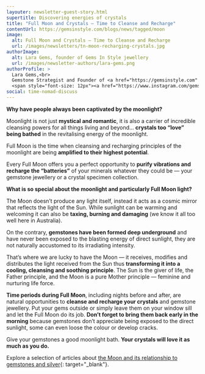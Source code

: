 ```yaml
---
layouter: newsletter-guest-story.html
supertitle: Discovering energies of crystals
title: "Full Moon and Crystals — Time to Cleanse and Recharge"
contentUrl: https://gemsinstyle.com/blogs/news/tagged/moon
image:
  alt: Full Moon and Crystals — Time to Cleanse and Recharge
  url: /images/newsletters/tn-moon-recharging-crystals.jpg
authorImage:
  alt: Lara Gems, founder of Gems In Style jewellery
  url: /images/newsletter-authors/lara-gems.png
authorProfile: >
  Lara Gems,<br>
  Gemstone Strategist and Founder of <a href="https://gemsinstyle.com" target="_blank">Gems In Style Jewellery</a><br>
  <span style="font-size: 12px"><a href="https://www.instagram.com/gemsinstyle/" target="_blank">Instagram</a> &bull; <a href="https://www.facebook.com/gemsinstyle/" target="_blank">Facebook</a></span>
social: time-nomad-discuss
---
```


**Why have people always been captivated by the moonlight?**

Moonlight is not just **mystical and romantic**, it is also a carrier of incredible cleansing powers for all things living and beyond… **crystals too “love” being bathed** in the revitalising energy of the moonlight.

Full Moon is the time when cleansing and recharging principles of the moonlight are being **amplified to their highest potential**.

Every Full Moon offers you a perfect opportunity to **purify vibrations and recharge the “batteries”** of your minerals whatever they could be — your gemstone jewellery or a crystal specimen collection.

**What is so special about the moonlight and particularly Full Moon light?**

The Moon doesn’t produce any light itself, instead it acts as a cosmic mirror that reflects the light of the Sun. While sunlight can be warming and welcoming it can also be **taxing, burning and damaging** (we know it all too well here in Australia). 

On the contrary, **gemstones have been formed deep underground** and have never been exposed to the blasting energy of direct sunlight, they are not naturally accustomed to its irradiating intensity.

That’s where we are lucky to have the Moon — it receives, modifies and distributes the light received from the Sun thus **transforming it into a cooling, cleansing and soothing principle**. The Sun is the giver of life, the Father principle, and the Moon is a pure Mother principle — feminine and nurturing life force.

**Time periods during Full Moon**, including nights before and after, are natural opportunities to **cleanse and recharge your crystals** and gemstone jewellery. Put your gems outside or simply leave them on your window sill and let the Full Moon do its job. **Don’t forget to bring them back early in the morning** because gemstones don’t appreciate being exposed to the direct sunlight, some can even loose the colour or develop cracks.

Give your gemstones a good moonlight bath. **Your crystals will love it as much as you do.**

Explore a selection of articles about [the Moon and its relationship to gemstones and silver]($contentUrl){: target="_blank"}.